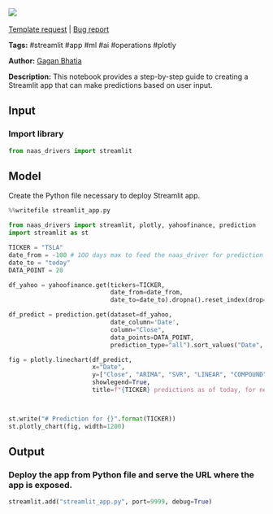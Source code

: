 <a href="https://app.naas.ai/user-redirect/naas/downloader?url=https://raw.githubusercontent.com/jupyter-naas/awesome-notebooks/master/Streamlit/Streamlit_Create_prediction_app.ipynb" target="_parent"><img src="https://naasai-public.s3.eu-west-3.amazonaws.com/open_in_naas.svg"/></a><br><br><a href="https://github.com/jupyter-naas/awesome-notebooks/issues/new?assignees=&labels=&template=template-request.md&title=Tool+-+Action+of+the+notebook+">Template request</a> | <a href="https://github.com/jupyter-naas/awesome-notebooks/issues/new?assignees=&labels=bug&template=bug_report.md&title=Streamlit+-+Create+prediction+app:+Error+short+description">Bug report</a>

**Tags:** #streamlit #app #ml #ai #operations #plotly

**Author:** [Gagan Bhatia](https://github.com/gagan3012)

**Description:** This notebook provides a step-by-step guide to creating a Streamlit app that can make predictions based on user input.

## Input

### Import library


```python
from naas_drivers import streamlit
```

## Model

Create the Python file necessary to deploy Streamlit app.


```python
%%writefile streamlit_app.py

from naas_drivers import streamlit, plotly, yahoofinance, prediction
import streamlit as st

TICKER = "TSLA"
date_from = -100 # 1OO days max to feed the naas_driver for prediction
date_to = "today"
DATA_POINT = 20

df_yahoo = yahoofinance.get(tickers=TICKER,
                            date_from=date_from,
                            date_to=date_to).dropna().reset_index(drop=True)

df_predict = prediction.get(dataset=df_yahoo,
                            date_column='Date',
                            column="Close",
                            data_points=DATA_POINT,
                            prediction_type="all").sort_values("Date", ascending=False).reset_index(drop=True)

fig = plotly.linechart(df_predict,
                       x="Date",
                       y=["Close", "ARIMA", "SVR", "LINEAR", "COMPOUND"],
                       showlegend=True,
                       title=f"{TICKER} predictions as of today, for next {str(DATA_POINT)} days.")



st.write("# Prediction for {}".format(TICKER))
st.plotly_chart(fig, width=1200)
```

## Output

### Deploy the app from Python file and serve the URL where the app is exposed.


```python
streamlit.add("streamlit_app.py", port=9999, debug=True)
```


```python

```
